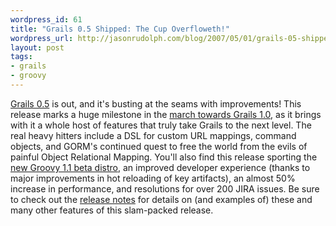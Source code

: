 ```yaml
---
wordpress_id: 61
title: "Grails 0.5 Shipped: The Cup Overfloweth!"
wordpress_url: http://jasonrudolph.com/blog/2007/05/01/grails-05-shipped-the-cup-overfloweth/
layout: post
tags:
- grails
- groovy
---
```

[Grails 0.5](http://grails.org/download) is out, and it's busting at the seams with improvements! This release marks a huge milestone in the [march towards Grails 1.0](http://grails.org/roadmap), as it brings with it a whole host of features that truly take Grails to the next level.  The real heavy hitters include a DSL for custom URL mappings, command objects, and GORM's continued quest to free the world from the evils of painful Object Relational Mapping.  You'll also find this release sporting the [new Groovy 1.1 beta distro](http://site.com/), an improved developer experience (thanks to major improvements in hot reloading of key artifacts), an almost 50% increase in performance, and resolutions for over 200 JIRA issues.  Be sure to check out the [release notes](http://grails.org/0.5+Release+Notes) for details on (and examples of) these and many other features of this slam-packed release.

